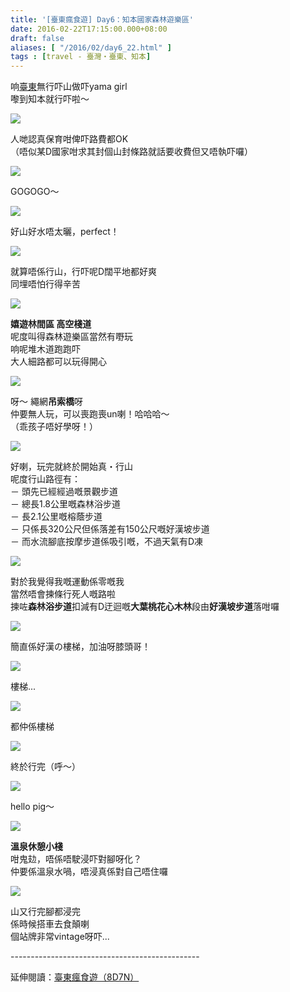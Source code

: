```yaml
---
title: '[臺東瘋食遊] Day6：知本國家森林遊樂區'
date: 2016-02-22T17:15:00.000+08:00
draft: false
aliases: [ "/2016/02/day6_22.html" ]
tags : [travel - 臺灣・臺東、知本]
---
```


响[臺東](http://www.hidie.net/2016/02/day5_5.html)無行吓山做吓yama girl  
嚟到知本就行吓啦～  

[![](https://c2.staticflickr.com/6/5821/31122764352_d9e60afcde_z.jpg)](https://c2.staticflickr.com/6/5821/31122764352_d9e60afcde_z.jpg)

人哋認真保育咁俾吓路費都OK  
（唔似某D國家咁求其封個山封條路就話要收費但又唔執吓囉）  

[![](https://c2.staticflickr.com/6/5737/31122777122_90c5b2a4d2_z.jpg)](https://c2.staticflickr.com/6/5737/31122777122_90c5b2a4d2_z.jpg)

GOGOGO～  

[![](https://c2.staticflickr.com/6/5750/31266992335_9268d65cda_z.jpg)](https://c2.staticflickr.com/6/5750/31266992335_9268d65cda_z.jpg)

好山好水唔太曬，perfect！  

[![](https://c2.staticflickr.com/6/5754/31122770012_11b2bd7864_z.jpg)](https://c2.staticflickr.com/6/5754/31122770012_11b2bd7864_z.jpg)

就算唔係行山，行吓呢D闊平地都好爽  
同埋唔怕行得辛苦  

[![](https://c2.staticflickr.com/6/5510/31122757332_ff1186798b_z.jpg)](https://c2.staticflickr.com/6/5510/31122757332_ff1186798b_z.jpg)

**嬉遊林間區 高空棧道**  
呢度叫得森林遊樂區當然有嘢玩  
响呢堆木道跑跑吓  
大人細路都可以玩得開心  

[![](https://c2.staticflickr.com/6/5599/31122762892_f674765483_z.jpg)](https://c2.staticflickr.com/6/5599/31122762892_f674765483_z.jpg)

呀～ 繩網**吊索橋**呀  
仲要無人玩，可以喪跑喪un喇！哈哈哈～  
（乖孩子唔好學呀！）  

[![](https://c2.staticflickr.com/6/5499/30899203070_0bab45dc2f_z.jpg)](https://c2.staticflickr.com/6/5499/30899203070_0bab45dc2f_z.jpg)

好喇，玩完就終於開始真・行山  
呢度行山路徑有：  
－ 頭先已經經過嘅景觀步道  
－ 總長1.8公里嘅森林浴步道  
－ 長2.1公里嘅榕蔭步道  
－ 只係長320公尺但係落差有150公尺嘅好漢坡步道  
－ 而水流腳底按摩步道係吸引嘅，不過天氣有D凍  

[![](https://c2.staticflickr.com/6/5830/30899201240_da992e0774_z.jpg)](https://c2.staticflickr.com/6/5830/30899201240_da992e0774_z.jpg)

對於我覺得我嘅運動係零嘅我  
當然唔會揀條行死人嘅路啦  
揀咗**森林浴步道**扣減有D迂迴嘅**大葉桃花心木林**段由**好漢坡步道**落咁囉  

[![](https://c2.staticflickr.com/6/5700/30899215440_e92a0ebae6_z.jpg)](https://c2.staticflickr.com/6/5700/30899215440_e92a0ebae6_z.jpg)

簡直係好漢の樓梯，加油呀膝頭哥！  

[![](https://c2.staticflickr.com/6/5459/30899212970_4741b403f4_z.jpg)](https://c2.staticflickr.com/6/5459/30899212970_4741b403f4_z.jpg)

樓梯...  

[![](https://c2.staticflickr.com/6/5494/30899208720_692d58da48_z.jpg)](https://c2.staticflickr.com/6/5494/30899208720_692d58da48_z.jpg)

都仲係樓梯  

[![](https://c2.staticflickr.com/6/5544/30899219370_8883d9d515_z.jpg)](https://c2.staticflickr.com/6/5544/30899219370_8883d9d515_z.jpg)

終於行完（呼～）  

[![](https://c2.staticflickr.com/6/5735/30899197540_47ec4ca617_z.jpg)](https://c2.staticflickr.com/6/5735/30899197540_47ec4ca617_z.jpg)

hello pig～  

[![](https://c2.staticflickr.com/6/5568/31230789536_669129f94d_z.jpg)](https://c2.staticflickr.com/6/5568/31230789536_669129f94d_z.jpg)

**溫泉休憩小棧**  
咁鬼攰，唔係唔駛浸吓對腳呀化？  
仲要係溫泉水喎，唔浸真係對自己唔住囉  

[![](https://c2.staticflickr.com/6/5459/30899194050_9b6a982e20_z.jpg)](https://c2.staticflickr.com/6/5459/30899194050_9b6a982e20_z.jpg)

山又行完腳都浸完  
係時候搭車去食顛喇  
個站牌非常vintage呀吓...  
  
\-----------------------------------------------  
  
延伸閱讀：[臺東瘋食遊（8D7N）](http://www.hidie.net/2016/03/8d7n.html)